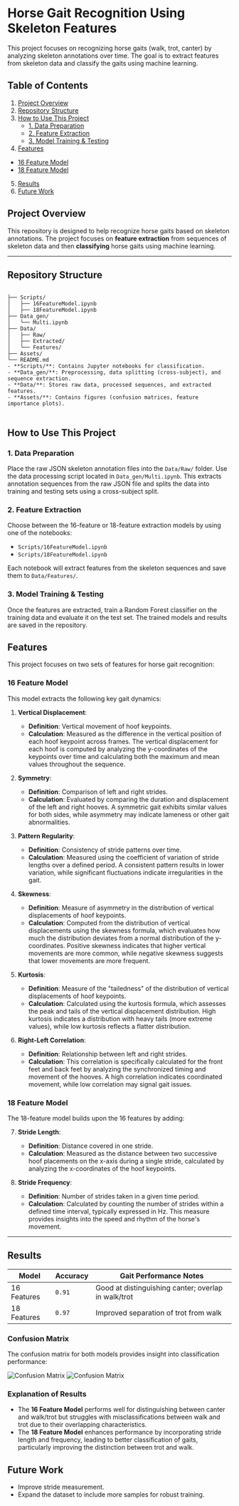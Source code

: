 # Horse Gait Recognition Using Skeleton Features

This project focuses on recognizing horse gaits (walk, trot, canter) by analyzing skeleton annotations over time. The goal is to extract features from skeleton data and classify the gaits using machine learning.

## Table of Contents

1. [Project Overview](#project-overview)
2. [Repository Structure](#repository-structure)
3. [How to Use This Project](#how-to-use-this-project)
   - [1. Data Preparation](#1-data-preparation)
   - [2. Feature Extraction](#2-feature-extraction)
   - [3. Model Training & Testing](#3-model-training--testing)
4. [Features](#features) 
  - [16 Feature Model](#16-feature-model) 
  - [18 Feature Model](#18-feature-model)
5. [Results](#results)
6. [Future Work](#future-work)

## Project Overview

This repository is designed to help recognize horse gaits based on skeleton annotations. The project focuses on **feature extraction** from sequences of skeleton data and then **classifying** horse gaits using machine learning.

---

## Repository Structure
<pre>
<code>
├── Scripts/
│   ├── 16FeatureModel.ipynb
│   ├── 18FeatureModel.ipynb
├── Data_gen/
│   └── Multi.ipynb
├── Data/
│   ├── Raw/
│   ├── Extracted/
│   └── Features/
├── Assets/
└── README.md
- **Scripts/**: Contains Jupyter notebooks for classification.
- **Data_gen/**: Preprocessing, data splitting (cross-subject), and sequence extraction.
- **Data/**: Stores raw data, processed sequences, and extracted features.
- **Assets/**: Contains figures (confusion matrices, feature importance plots).
</code>
</pre>

## How to Use This Project

### 1. Data Preparation
Place the raw JSON skeleton annotation files into the `Data/Raw/` folder. Use the data processing script located in `Data_gen/Multi.ipynb`. This extracts annotation sequences from the raw JSON file and splits the data into training and testing sets using a cross-subject split.

### 2. Feature Extraction
Choose between the 16-feature or 18-feature extraction models by using one of the notebooks:
- `Scripts/16FeatureModel.ipynb`
- `Scripts/18FeatureModel.ipynb`

Each notebook will extract features from the skeleton sequences and save them to `Data/Features/`.

### 3. Model Training & Testing
Once the features are extracted, train a Random Forest classifier on the training data and evaluate it on the test set. The trained models and results are saved in the repository.

## Features

This project focuses on two sets of features for horse gait recognition:

### 16 Feature Model

This model extracts the following key gait dynamics:

1. **Vertical Displacement**: 
   - **Definition**: Vertical movement of hoof keypoints.
   - **Calculation**: Measured as the difference in the vertical position of each hoof keypoint across frames. The vertical displacement for each hoof is computed by analyzing the y-coordinates of the keypoints over time and calculating both the maximum and mean values throughout the sequence.

2. **Symmetry**:
   - **Definition**: Comparison of left and right strides.
   - **Calculation**: Evaluated by comparing the duration and displacement of the left and right hooves. A symmetric gait exhibits similar values for both sides, while asymmetry may indicate lameness or other gait abnormalities.

3. **Pattern Regularity**:
   - **Definition**: Consistency of stride patterns over time.
   - **Calculation**: Measured using the coefficient of variation of stride lengths over a defined period. A consistent pattern results in lower variation, while significant fluctuations indicate irregularities in the gait.

4. **Skewness**: 
   - **Definition**: Measure of asymmetry in the distribution of vertical displacements of hoof keypoints.
   - **Calculation**: Computed from the distribution of vertical displacements using the skewness formula, which evaluates how much the distribution deviates from a normal distribution of the y-coordinates. Positive skewness indicates that higher vertical movements are more common, while negative skewness suggests that lower movements are more frequent. 

5. **Kurtosis**:
   - **Definition**: Measure of the "tailedness" of the distribution of vertical displacements of hoof keypoints.
   - **Calculation**: Calculated using the kurtosis formula, which assesses the peak and tails of the vertical displacement distribution. High kurtosis indicates a distribution with heavy tails (more extreme values), while low kurtosis reflects a flatter distribution.

6. **Right-Left Correlation**:
   - **Definition**: Relationship between left and right strides.
   - **Calculation**: This correlation is specifically calculated for the front feet and back feet by analyzing the synchronized timing and movement of the hooves. A high correlation indicates coordinated movement, while low correlation may signal gait issues.

### 18 Feature Model

The 18-feature model builds upon the 16 features by adding:

7. **Stride Length**: 
   - **Definition**: Distance covered in one stride.
   - **Calculation**: Measured as the distance between two successive hoof placements on the x-axis during a single stride, calculated by analyzing the x-coordinates of the hoof keypoints.

8. **Stride Frequency**: 
   - **Definition**: Number of strides taken in a given time period.
   - **Calculation**: Calculated by counting the number of strides within a defined time interval, typically expressed in Hz. This measure provides insights into the speed and rhythm of the horse's movement.

---

## Results

| Model         | Accuracy | Gait Performance Notes                           |
|---------------|----------|--------------------------------------------------|
| 16 Features   | `0.91`   | Good at distinguishing canter; overlap in walk/trot |
| 18 Features   | `0.97`   | Improved separation of trot from walk           |

### Confusion Matrix

The confusion matrix for both models provides insight into classification performance:

![Confusion Matrix](Assets/18ConfusionMatrix.png)
![Confusion Matrix](Assets/16ConfusionMatrix.png)

### Explanation of Results
- The **16 Feature Model** performs well for distinguishing between canter and walk/trot but struggles with misclassifications between walk and trot due to their overlapping characteristics.
- The **18 Feature Model** enhances performance by incorporating stride length and frequency, leading to better classification of gaits, particularly improving the distinction between trot and walk.

## Future Work
- Improve stride measurement.
- Expand the dataset to include more samples for robust training.


